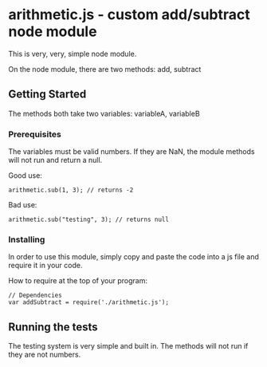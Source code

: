 # arithmetic.js - custom add/subtract node module

This is very, very, simple node module. 

On the node module, there are two methods: add, subtract

## Getting Started

The methods both take two variables: variableA, variableB

### Prerequisites

The variables must be valid numbers. If they are NaN, the module methods will not run and return a null.

Good use:
```
arithmetic.sub(1, 3); // returns -2
```

Bad use:
```
arithmetic.sub("testing", 3); // returns null
```

### Installing

In order to use this module, simply copy and paste the code into a js file and require it in your code.


How to require at the top of your program:
```
// Dependencies
var addSubtract = require('./arithmetic.js');
```
## Running the tests

The testing system is very simple and built in. The methods will not run if they are not numbers.
